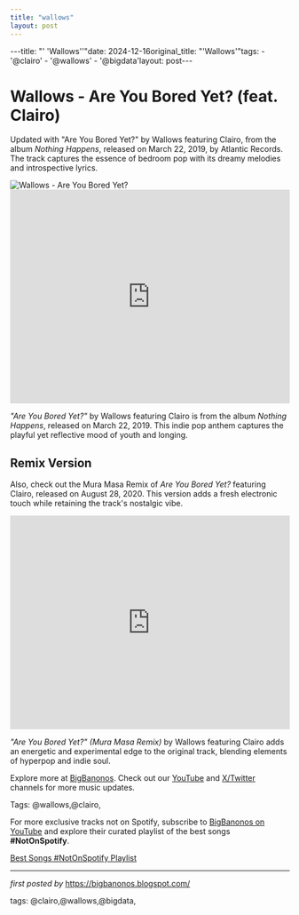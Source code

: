 ```yaml
---
title: "wallows"
layout: post
---
```

---title: "' 'Wallows''"date: 2024-12-16original_title: "'Wallows'"tags:  - '@clairo'  - '@wallows'  - '@bigdata'layout: post---<!-- Title of the Post --><h1 >Wallows - Are You Bored Yet? (feat. Clairo)</h1> <!-- Introductory Text --><p >Updated with "Are You Bored Yet?" by Wallows featuring Clairo, from the album *Nothing Happens*, released on March 22, 2019, by Atlantic Records. The track captures the essence of bedroom pop with its dreamy melodies and introspective lyrics.</p> <!-- Featured Image --><div > <img src="https://i1.sndcdn.com/artworks-6geq8K2A5GxGtFm9-mJPAfA-t500x500.jpg" alt="Wallows - Are You Bored Yet?" /></div> <!-- YouTube Video Embed --><div > <iframe width="100%" height="385" src="https://www.youtube.com/embed/wjbAsm48oTA" title="Wallows - Are You Bored Yet? (feat. Clairo)" frameborder="0" allow="accelerometer; autoplay; clipboard-write; encrypted-media; gyroscope; picture-in-picture; web-share" referrerpolicy="strict-origin-when-cross-origin" allowfullscreen></iframe></div> <!-- Song Information --><div > <p><em>"Are You Bored Yet?"</em> by Wallows featuring Clairo is from the album *Nothing Happens*, released on March 22, 2019. This indie pop anthem captures the playful yet reflective mood of youth and longing.</p></div> <!-- Remix Section --><h2 >Remix Version</h2><p >Also, check out the Mura Masa Remix of *Are You Bored Yet?* featuring Clairo, released on August 28, 2020. This version adds a fresh electronic touch while retaining the track's nostalgic vibe.</p> <!-- YouTube Video Embed for Remix --><div > <iframe width="100%" height="385" src="https://www.youtube.com/embed/GmQct4Yhbts" title="Wallows - Are You Bored Yet? (feat. Clairo) [Mura Masa Remix]" frameborder="0" allow="accelerometer; autoplay; clipboard-write; encrypted-media; gyroscope; picture-in-picture; web-share" referrerpolicy="strict-origin-when-cross-origin" allowfullscreen></iframe></div> <!-- Song Information for Remix --><div > <p><em>"Are You Bored Yet?" (Mura Masa Remix)</em> by Wallows featuring Clairo adds an energetic and experimental edge to the original track, blending elements of hyperpop and indie soul.</p></div> <!-- Footer Links --><div > <p>Explore more at <a href="https://bigbanonos.blogspot.com/" target="_blank">BigBanonos</a>. Check out our <a href="https://www.youtube.com/@BigBanonos" target="_blank">YouTube</a> and <a href="https://x.com/bigbanonos" target="_blank">X/Twitter</a> channels for more music updates.</p></div> <!-- Tags --><p >Tags: @wallows,@clairo,</p><!--Subscribe and Playlist Links--><div>    <p>For more exclusive tracks not on Spotify, subscribe to <a href="https://www.youtube.com/@BigBanonos" target="_blank">BigBanonos on YouTube</a> and explore their curated playlist of the best songs <strong>#NotOnSpotify</strong>.</p>    <p><a href="https://www.youtube.com/playlist?list=PLtuNtuTatqI0kFahUCbtbfenC_ET5O_tr" target="_blank">Best Songs #NotOnSpotify Playlist<br /></a></p></div><hr /><p><em>first posted by</em> <a href="https://bigbanonos.blogspot.com/" rel="noopener" target="_new">https://bigbanonos.blogspot.com/</a></p><p>tags: @clairo,@wallows,@bigdata,</p>